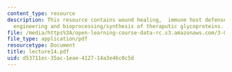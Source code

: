 ```yaml
---
content_type: resource
description: This resource contains wound healing,  immune host defense, cancer therapy,  tissue
  engineering and bioprocessing/synthesis of theraputic glycoproteins.
file: /media/https%3A/open-learning-course-data-rc.s3.amazonaws.com/3-051j-materials-for-biomedical-applications-spring-2006/d53711ec35ac1eae412714a3e46c0c5d_lecture14.pdf
file_type: application/pdf
resourcetype: Document
title: lecture14.pdf
uid: d53711ec-35ac-1eae-4127-14a3e46c0c5d
---
```

